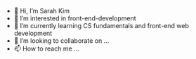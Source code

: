 - 👋 Hi, I’m Sarah Kim
- 👀 I’m interested in front-end-development
- 🌱 I’m currently learning CS fundamentals and front-end web development
- 💞️ I’m looking to collaborate on ...
- 📫 How to reach me ...

<!---
skim3516/skim3516 is a ✨ special ✨ repository because its `README.md` (this file) appears on your GitHub profile.
You can click the Preview link to take a look at your changes.
--->
